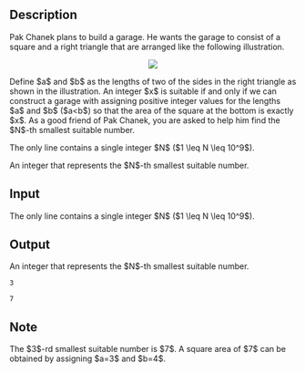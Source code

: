 ## Description

<div><p>Pak Chanek plans to build a garage. He wants the garage to consist of a square and a right triangle that are arranged like the following illustration.</p><center> <img class="tex-graphics" src="./33199/file/p2D5KIM3.png" style="max-width: 100.0%;max-height: 100.0%;"> </center><p>Define $a$ and $b$ as the lengths of two of the sides in the right triangle as shown in the illustration. An integer $x$ is suitable if and only if we can construct a garage with assigning <span class="tex-font-style-bf">positive integer</span> values for the lengths $a$ and $b$ ($a&lt;b$) so that the area of the square at the bottom is exactly $x$. As a good friend of Pak Chanek, you are asked to help him find the $N$-th smallest suitable number.</p></div><div class="input-specification"><p>The only line contains a single integer $N$ ($1 \leq N \leq 10^9$).</p></div><div class="output-specification"><p>An integer that represents the $N$-th smallest suitable number.</p></div>

## Input

<p>The only line contains a single integer $N$ ($1 \leq N \leq 10^9$).</p>

## Output

<p>An integer that represents the $N$-th smallest suitable number.</p>





```input1
3
```




```output1
7
```



## Note

<p>The $3$-rd smallest suitable number is $7$. A square area of $7$ can be obtained by assigning $a=3$ and $b=4$.</p>
